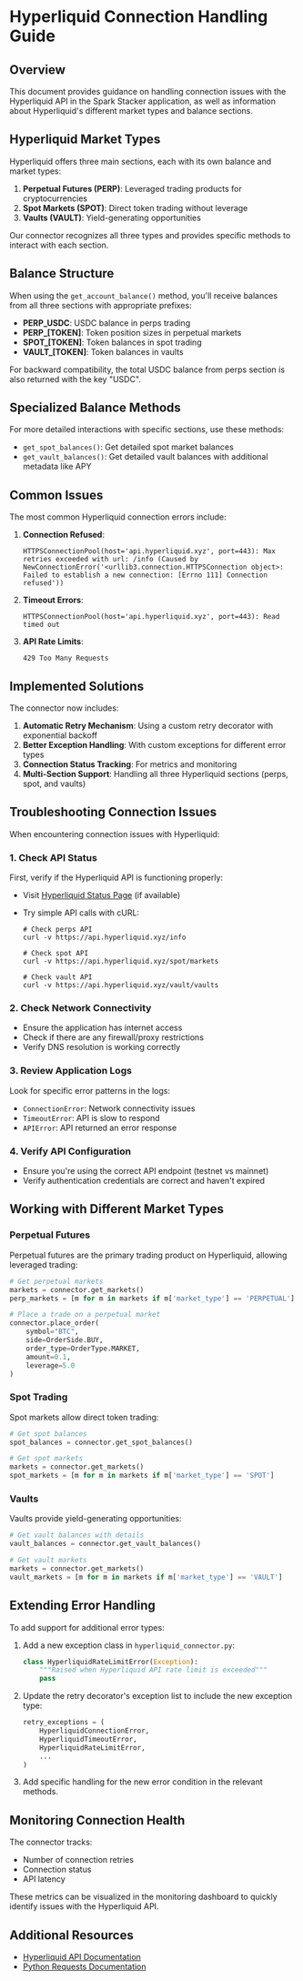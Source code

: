 # Hyperliquid Connection Handling Guide

## Overview

This document provides guidance on handling connection issues with the Hyperliquid API in the Spark Stacker application, as well as information about Hyperliquid's different market types and balance sections.

## Hyperliquid Market Types

Hyperliquid offers three main sections, each with its own balance and market types:

1. **Perpetual Futures (PERP)**: Leveraged trading products for cryptocurrencies
2. **Spot Markets (SPOT)**: Direct token trading without leverage
3. **Vaults (VAULT)**: Yield-generating opportunities

Our connector recognizes all three types and provides specific methods to interact with each section.

## Balance Structure

When using the `get_account_balance()` method, you'll receive balances from all three sections with appropriate prefixes:

- **PERP_USDC**: USDC balance in perps trading
- **PERP_[TOKEN]**: Token position sizes in perpetual markets
- **SPOT_[TOKEN]**: Token balances in spot trading
- **VAULT_[TOKEN]**: Token balances in vaults

For backward compatibility, the total USDC balance from perps section is also returned with the key "USDC".

## Specialized Balance Methods

For more detailed interactions with specific sections, use these methods:

- `get_spot_balances()`: Get detailed spot market balances
- `get_vault_balances()`: Get detailed vault balances with additional metadata like APY

## Common Issues

The most common Hyperliquid connection errors include:

1. **Connection Refused**:

   ```
   HTTPSConnectionPool(host='api.hyperliquid.xyz', port=443): Max retries exceeded with url: /info (Caused by NewConnectionError('<urllib3.connection.HTTPSConnection object>: Failed to establish a new connection: [Errno 111] Connection refused'))
   ```

2. **Timeout Errors**:

   ```
   HTTPSConnectionPool(host='api.hyperliquid.xyz', port=443): Read timed out
   ```

3. **API Rate Limits**:

   ```
   429 Too Many Requests
   ```

## Implemented Solutions

The connector now includes:

1. **Automatic Retry Mechanism**: Using a custom retry decorator with exponential backoff
2. **Better Exception Handling**: With custom exceptions for different error types
3. **Connection Status Tracking**: For metrics and monitoring
4. **Multi-Section Support**: Handling all three Hyperliquid sections (perps, spot, and vaults)

## Troubleshooting Connection Issues

When encountering connection issues with Hyperliquid:

### 1. Check API Status

First, verify if the Hyperliquid API is functioning properly:

- Visit [Hyperliquid Status Page](https://status.hyperliquid.xyz) (if available)
- Try simple API calls with cURL:

  ```
  # Check perps API
  curl -v https://api.hyperliquid.xyz/info

  # Check spot API
  curl -v https://api.hyperliquid.xyz/spot/markets

  # Check vault API
  curl -v https://api.hyperliquid.xyz/vault/vaults
  ```

### 2. Check Network Connectivity

- Ensure the application has internet access
- Check if there are any firewall/proxy restrictions
- Verify DNS resolution is working correctly

### 3. Review Application Logs

Look for specific error patterns in the logs:

- `ConnectionError`: Network connectivity issues
- `TimeoutError`: API is slow to respond
- `APIError`: API returned an error response

### 4. Verify API Configuration

- Ensure you're using the correct API endpoint (testnet vs mainnet)
- Verify authentication credentials are correct and haven't expired

## Working with Different Market Types

### Perpetual Futures

Perpetual futures are the primary trading product on Hyperliquid, allowing leveraged trading:

```python
# Get perpetual markets
markets = connector.get_markets()
perp_markets = [m for m in markets if m['market_type'] == 'PERPETUAL']

# Place a trade on a perpetual market
connector.place_order(
    symbol="BTC",
    side=OrderSide.BUY,
    order_type=OrderType.MARKET,
    amount=0.1,
    leverage=5.0
)
```

### Spot Trading

Spot markets allow direct token trading:

```python
# Get spot balances
spot_balances = connector.get_spot_balances()

# Get spot markets
markets = connector.get_markets()
spot_markets = [m for m in markets if m['market_type'] == 'SPOT']
```

### Vaults

Vaults provide yield-generating opportunities:

```python
# Get vault balances with details
vault_balances = connector.get_vault_balances()

# Get vault markets
markets = connector.get_markets()
vault_markets = [m for m in markets if m['market_type'] == 'VAULT']
```

## Extending Error Handling

To add support for additional error types:

1. Add a new exception class in `hyperliquid_connector.py`:

   ```python
   class HyperliquidRateLimitError(Exception):
       """Raised when Hyperliquid API rate limit is exceeded"""
       pass
   ```

2. Update the retry decorator's exception list to include the new exception type:

   ```python
   retry_exceptions = (
       HyperliquidConnectionError,
       HyperliquidTimeoutError,
       HyperliquidRateLimitError,
       ...
   )
   ```

3. Add specific handling for the new error condition in the relevant methods.

## Monitoring Connection Health

The connector tracks:

- Number of connection retries
- Connection status
- API latency

These metrics can be visualized in the monitoring dashboard to quickly identify issues with the Hyperliquid API.

## Additional Resources

- [Hyperliquid API Documentation](https://docs.hyperliquid.xyz/technical-documentation/)
- [Python Requests Documentation](https://docs.python-requests.org/en/latest/)

